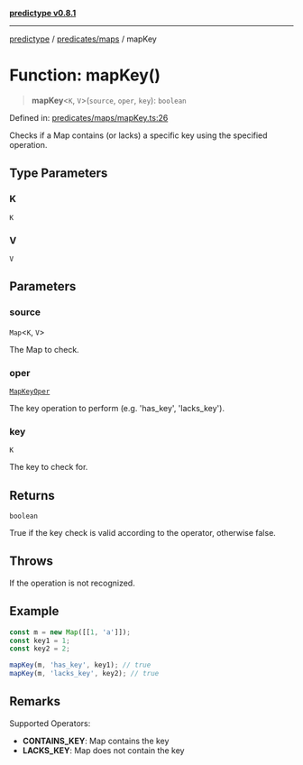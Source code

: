 [**predictype v0.8.1**](../../../README.md)

***

[predictype](../../../modules.md) / [predicates/maps](../README.md) / mapKey

# Function: mapKey()

> **mapKey**\<`K`, `V`\>(`source`, `oper`, `key`): `boolean`

Defined in: [predicates/maps/mapKey.ts:26](https://github.com/maduhaime/predictype/blob/2310adbaccb6fbc00cdab8e345e79bd5b09e40f5/src/predicates/maps/mapKey.ts#L26)

Checks if a Map contains (or lacks) a specific key using the specified operation.

## Type Parameters

### K

`K`

### V

`V`

## Parameters

### source

`Map`\<`K`, `V`\>

The Map to check.

### oper

[`MapKeyOper`](../../../maps/enums/type-aliases/MapKeyOper.md)

The key operation to perform (e.g. 'has_key', 'lacks_key').

### key

`K`

The key to check for.

## Returns

`boolean`

True if the key check is valid according to the operator, otherwise false.

## Throws

If the operation is not recognized.

## Example

```ts
const m = new Map([[1, 'a']]);
const key1 = 1;
const key2 = 2;

mapKey(m, 'has_key', key1); // true
mapKey(m, 'lacks_key', key2); // true
```

## Remarks

Supported Operators:
- **CONTAINS_KEY**: Map contains the key
- **LACKS_KEY**: Map does not contain the key
